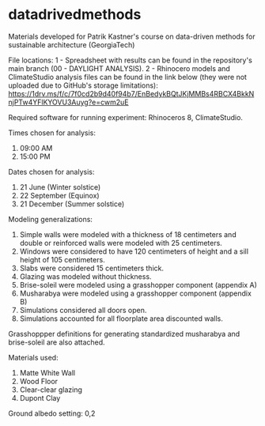 # datadrivedmethods
Materials developed for Patrik Kastner's course on data-driven methods for sustainable architecture (GeorgiaTech)

File locations:
1 - Spreadsheet with results can be found in the repository's main branch (00 - DAYLIGHT ANALYSIS).
2 - Rhinocero models and ClimateStudio analysis files can be found in the link below (they were not uploaded due to GitHub's storage limitations):
https://1drv.ms/f/c/7f0cd2b9d40f94b7/EnBedykBQtJKjMMBs4RBCX4BkkNnjPTw4YFlKYOVU3Auyg?e=cwm2uE

Required software for running experiment:
Rhinoceros 8, ClimateStudio.

Times chosen for analysis:
1. 09:00 AM
2. 15:00 PM

Dates chosen for analysis:
1. 21 June (Winter solstice)
2. 22 September (Equinox)
3. 21 December (Summer solstice)

Modeling generalizations:
1. Simple walls were modeled with a thickness of 18 centimeters and double or reinforced walls were modeled
with 25 centimeters.
2. Windows were considered to have 120 centimeters of height and a sill height of 105 centimeters.
3. Slabs were considered 15 centimeters thick.
4. Glazing was modeled without thickness.
5. Brise-soleil were modeled using a grasshopper component (appendix A)
6. Musharabya were modeled using a grasshopper component (appendix B)
7. Simulations considered all doors open.
8. Simulations accounted for all floorplate area discounted walls.

Grasshoppper definitions for generating standardized musharabya and brise-soleil are also attached.

Materials used:
1. Matte White Wall
2. Wood Floor
3. Clear-clear glazing
4. Dupont Clay

Ground albedo setting: 0,2



